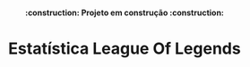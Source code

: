 <h4 align="center"> 
    :construction:  Projeto em construção  :construction:
</h4>
<h1 align="center"> Estatística League Of Legends </h1>
